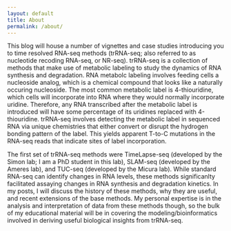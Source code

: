 ```yaml
---
layout: default
title: About
permalink: /about/
---
```


This blog will house a number of vignettes and case studies introducing you to time resolved RNA-seq methods (trRNA-seq; also referred to as nucleotide recoding RNA-seq, or NR-seq). trRNA-seq is a collection of methods that make use of metabolic labeling to study the dynamics of RNA synthesis and degradation. RNA metabolc labeling involves feeding cells a nucleoside analog, which is a chemical compound that looks like a naturally occuring nucleoside. The most common metabolic label is 4-thiouridine, which cells will incorporate into RNA where they would normally incorporate uridine. Therefore, any RNA transcribed after the metabolic label is introduced will have some percentage of its uridines replaced with 4-thiouridine. trRNA-seq involves detecting the metabolic label in sequenced RNA via unique chemistries that either convert or disrupt the hydrogen bonding pattern of the label. This yields apparent T-to-C mutations in the RNA-seq reads that indicate sites of label incorporation. 

The first set of trRNA-seq methods were TimeLapse-seq (developed by the Simon lab; I am a PhD student in this lab), SLAM-seq (developed by the Ameres lab), and TUC-seq (developed by the Micura lab). While standard RNA-seq can identify changes in RNA levels, these methods significanlty facilitated assaying changes in RNA synthesis and degradation kinetics. In my posts, I will discuss the history of these methods, why they are useful, and recent extensions of the base methods. My personal expertise is in the analysis and interpretation of data from these methods though, so the bulk of my educational material will be in covering the modeling/bioinformatics involved in deriving useful biological insights from trRNA-seq.
